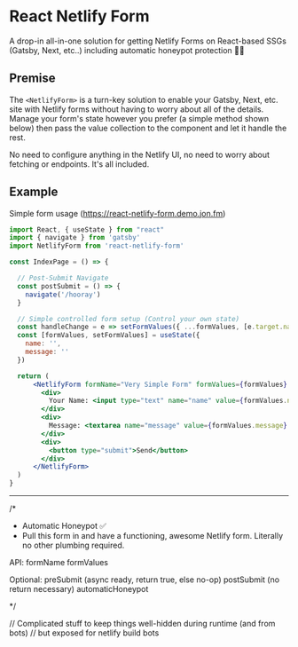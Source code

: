 # React Netlify Form

A drop-in all-in-one solution for getting Netlify Forms on React-based SSGs
(Gatsby, Next, etc..) including automatic honeypot protection 💯📝

## Premise

The `<NetlifyForm>` is a turn-key solution to enable your Gatsby, Next, etc. site
with Netlify forms without having to worry about all of the details. Manage your
form's state however you prefer (a simple method shown below) then pass the value
collection to the component and let it handle the rest.

No need to configure anything in the Netlify UI, no need to worry about fetching
or endpoints. It's all included.

## Example

Simple form usage (https://react-netlify-form.demo.jon.fm)
```jsx
import React, { useState } from "react"
import { navigate } from 'gatsby'
import NetlifyForm from 'react-netlify-form'

const IndexPage = () => {

  // Post-Submit Navigate
  const postSubmit = () => {
    navigate('/hooray')
  }

  // Simple controlled form setup (Control your own state)
  const handleChange = e => setFormValues({ ...formValues, [e.target.name]: e.target.value })
  const [formValues, setFormValues] = useState({
    name: '',
    message: ''
  })

  return (
      <NetlifyForm formName="Very Simple Form" formValues={formValues} postSubmit={postSubmit} >
        <div>
          Your Name: <input type="text" name="name" value={formValues.name} onChange={handleChange} required />
        </div>
        <div>
          Message: <textarea name="message" value={formValues.message} onChange={handleChange} required />
        </div>
        <div>
          <button type="submit">Send</button>
        </div>
      </NetlifyForm>
  )
}
```

---

  /* 

  - Automatic Honeypot ✅
  - Pull this form in and have a functioning, awesome Netlify form. Literally
    no other plumbing required.

  API: 
    formName
    formValues
    
  Optional:
    preSubmit (async ready, return true, else no-op)
    postSubmit (no return necessary)
    automaticHoneypot

  */

  // Complicated stuff to keep things well-hidden during runtime (and from bots)
  // but exposed for netlify build bots
